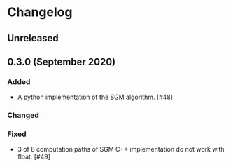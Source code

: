 # Changelog

## Unreleased

## 0.3.0 (September 2020)

### Added

- A python implementation of the SGM algorithm. [#48]

### Changed

### Fixed

- 3 of 8 computation paths of SGM C++ implementation do not work with float. [#49]
